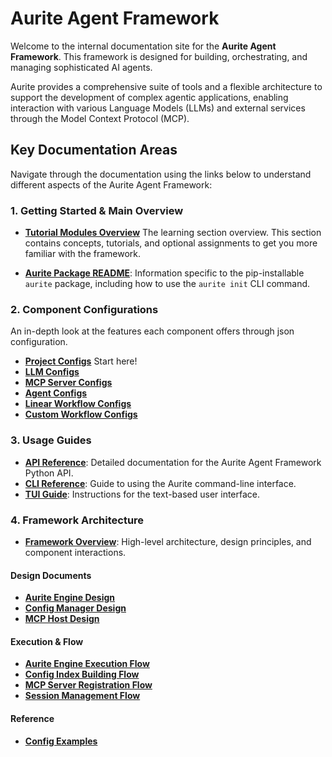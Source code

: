 # Aurite Agent Framework

Welcome to the internal documentation site for the **Aurite Agent Framework**. This framework is designed for building, orchestrating, and managing sophisticated AI agents.

Aurite provides a comprehensive suite of tools and a flexible architecture to support the development of complex agentic applications, enabling interaction with various Language Models (LLMs) and external services through the Model Context Protocol (MCP).

## Key Documentation Areas

Navigate through the documentation using the links below to understand different aspects of the Aurite Agent Framework:

### 1. Getting Started & Main Overview

- **[Tutorial Modules Overview](getting-started/tutorials/Tutorials_Overview.md)** The learning section overview. This section contains concepts, tutorials, and optional assignments to get you more familiar with the framework.

- **[Aurite Package README](https://github.com/Aurite-ai/aurite-agents/blob/main/README_packaged.md)**: Information specific to the pip-installable `aurite` package, including how to use the `aurite init` CLI command.

### 2. Component Configurations

An in-depth look at the features each component offers through json configuration.

- **[Project Configs](config/projects_and_workspaces.md)** Start here!
- **[LLM Configs](config/llm.md)**
- **[MCP Server Configs](config/mcp_server.md)**
- **[Agent Configs](config/agent.md)**
- **[Linear Workflow Configs](config/linear_workflow.md)**
- **[Custom Workflow Configs](config/custom_workflow.md)**

### 3. Usage Guides

- **[API Reference](usage/api_reference.md)**: Detailed documentation for the Aurite Agent Framework Python API.
- **[CLI Reference](usage/cli_reference.md)**: Guide to using the Aurite command-line interface.
- **[TUI Guide](usage/tui_guide.md)**: Instructions for the text-based user interface.

### 4. Framework Architecture

- **[Framework Overview](architecture/overview.md)**: High-level architecture, design principles, and component interactions.

#### Design Documents

- **[Aurite Engine Design](architecture/design/aurite_engine_design.md)**
- **[Config Manager Design](architecture/design/config_manager_design.md)**
- **[MCP Host Design](architecture/design/mcp_host_design.md)**

#### Execution & Flow

- **[Aurite Engine Execution Flow](architecture/flow/aurite_engine_execution_flow.md)**
- **[Config Index Building Flow](architecture/flow/config_index_building_flow.md)**
- **[MCP Server Registration Flow](architecture/flow/mcp_server_registration_flow.md)**
- **[Session Management Flow](architecture/flow/session_management_flow.md)**

#### Reference

- **[Config Examples](architecture/reference/config_examples.md)**
